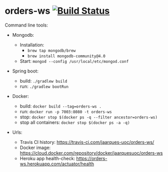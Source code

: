 # orders-ws [![Build Status](https://travis-ci.com/jaarques-uoc/orders-ws.svg?branch=master)](https://travis-ci.com/jaarques-uoc/orders-ws)

Command line tools:
* Mongodb:
    * Installation:
        * `brew tap mongodb/brew`
        * `brew install mongodb-community@4.0`
    * Start: `mongod --config /usr/local/etc/mongod.conf`
* Spring boot:
    * build: `./gradlew build`
    * run: `./gradlew bootRun`
* Docker:
    * build: `docker build --tag=orders-ws .`
    * run: `docker run -p 7003:8080 -t orders-ws`
    * stop: `docker stop $(docker ps -q --filter ancestor=orders-ws)`
    * stop all containers: `docker stop $(docker ps -a -q)`

* Urls:
    * Travis CI history: https://travis-ci.com/jaarques-uoc/orders-ws/
    * Docker image: https://cloud.docker.com/repository/docker/jaarquesuoc/orders-ws
    * Heroku app health-check: https://orders-ws.herokuapp.com/actuator/health
